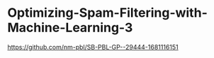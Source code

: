 # Optimizing-Spam-Filtering-with-Machine-Learning-3
https://github.com/nm-pbl/SB-PBL-GP--29444-1681116151
